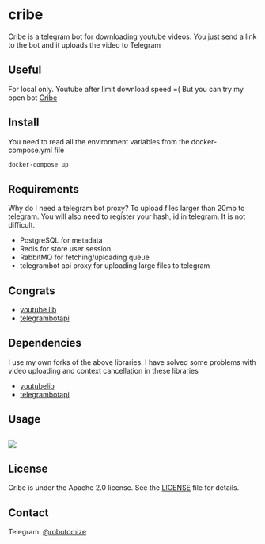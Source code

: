 # cribe

Cribe is a telegram bot for downloading youtube videos.
You just send a link to the bot and it uploads the video to Telegram

## Useful
For local only. Youtube after limit download speed =( But you can try my open bot [Cribe](https://t.me/cribe_bot)


## Install
You need to read all the environment variables from the docker-compose.yml file
```bash
docker-compose up
```

## Requirements
Why do I need a telegram bot proxy? To upload files larger than 20mb to telegram. You will also need to register your hash, id in telegram. It is not difficult.

* PostgreSQL for metadata
* Redis for store user session
* RabbitMQ for fetching/uploading queue
* telegrambot api proxy for uploading large files to telegram


## Congrats
* [youtube lib](https://github.com/kkdai/youtube)
* [telegrambotapi](https://github.com/go-telegram-bot-api/telegram-bot-api)

## Dependencies

I use my own forks of the above libraries. I have solved some problems with video uploading and context cancellation in these libraries
* [youtubelib](https://github.com/robotomize/youtube)
* [telegrambotapi](https://github.com/robotomize/telegram-bot-api)

## Usage
## <img src="https://github.com/robotomize/cribe/raw/main/docs/process.gif">


## License
Cribe is under the Apache 2.0 license. See the [LICENSE](LICENSE) file for details.
## Contact
Telegram: [@robotomize](https://t.me/robotomize)
